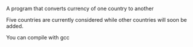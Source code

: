 A program that converts currency of one country to another

Five countries are currently considered while other countries will soon be added.

You can compile with gcc


